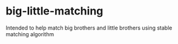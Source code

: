 # big-little-matching
Intended to help match big brothers and little brothers using stable matching algorithm